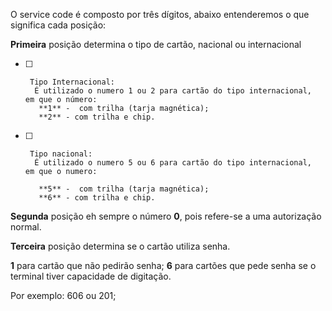 O service code é composto por três dígitos, abaixo entenderemos o que significa cada posição:

**Primeira** posição determina o tipo de cartão, nacional ou internacional
- [ ]      Tipo Internacional:
        É utilizado o numero 1 ou 2 para cartão do tipo internacional,
      em que o número:
         **1** -  com trilha (tarja magnética);
         **2** - com trilha e chip.
- [ ]      Tipo nacional:
        É utilizado o numero 5 ou 6 para cartão do tipo internacional,
      em que o numero:

         **5** -  com trilha (tarja magnética);
         **6** - com trilha e chip.

**Segunda** posição eh sempre o número **0**, pois refere-se a uma autorização normal.

**Terceira** posição determina se o cartão utiliza senha.

   **1** para cartão que não pedirão senha;
   **6** para cartões que pede senha se o terminal tiver capacidade de digitação.

Por exemplo: 606 ou 201;
